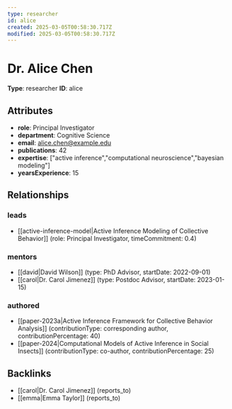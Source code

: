 ```yaml
---
type: researcher
id: alice
created: 2025-03-05T00:58:30.717Z
modified: 2025-03-05T00:58:30.717Z
---
```


# Dr. Alice Chen

**Type**: researcher
**ID**: alice

## Attributes

- **role**: Principal Investigator
- **department**: Cognitive Science
- **email**: alice.chen@example.edu
- **publications**: 42
- **expertise**: ["active inference","computational neuroscience","bayesian modeling"]
- **yearsExperience**: 15

## Relationships

### leads

- [[active-inference-model|Active Inference Modeling of Collective Behavior]] (role: Principal Investigator, timeCommitment: 0.4)

### mentors

- [[david|David Wilson]] (type: PhD Advisor, startDate: 2022-09-01)
- [[carol|Dr. Carol Jimenez]] (type: Postdoc Advisor, startDate: 2023-01-15)

### authored

- [[paper-2023a|Active Inference Framework for Collective Behavior Analysis]] (contributionType: corresponding author, contributionPercentage: 40)
- [[paper-2024|Computational Models of Active Inference in Social Insects]] (contributionType: co-author, contributionPercentage: 25)

## Backlinks

- [[carol|Dr. Carol Jimenez]] (reports_to)
- [[emma|Emma Taylor]] (reports_to)

